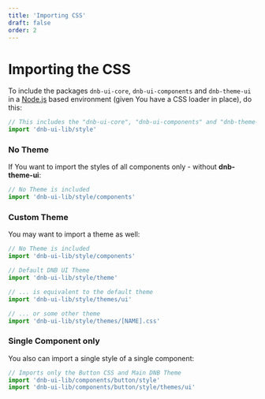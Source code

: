 ```yaml
---
title: 'Importing CSS'
draft: false
order: 2
---
```


# Importing the CSS

To include the packages `dnb-ui-core`, `dnb-ui-components` and `dnb-theme-ui` in a [Node.js](https://nodejs.org) based environment (given You have a CSS loader in place), do this:

```js
// This includes the "dnb-ui-core", "dnb-ui-components" and "dnb-theme-ui"
import 'dnb-ui-lib/style'
```

### No Theme

If You want to import the styles of all components only - without **dnb-theme-ui**:

```js
// No Theme is included
import 'dnb-ui-lib/style/components'
```

### Custom Theme

You may want to import a theme as well:

```js
// No Theme is included
import 'dnb-ui-lib/style/components'

// Default DNB UI Theme
import 'dnb-ui-lib/style/theme'
```

```js
// ... is equivalent to the default theme
import 'dnb-ui-lib/style/themes/ui'

// ... or some other theme
import 'dnb-ui-lib/style/themes/[NAME].css'
```

### Single Component only

You also can import a single style of a single component:

```js
// Imports only the Button CSS and Main DNB Theme
import 'dnb-ui-lib/components/button/style'
import 'dnb-ui-lib/components/button/style/themes/ui'
```
